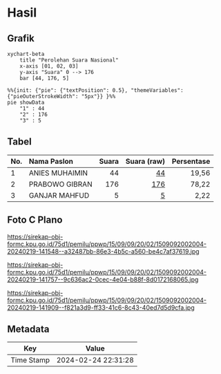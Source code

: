 # Hasil

## Grafik

```mermaid
xychart-beta
    title "Perolehan Suara Nasional"
    x-axis [01, 02, 03]
    y-axis "Suara" 0 --> 176
    bar [44, 176, 5]
```

```mermaid
%%{init: {"pie": {"textPosition": 0.5}, "themeVariables": {"pieOuterStrokeWidth": "5px"}} }%%
pie showData
    "1" : 44
    "2" : 176
    "3" : 5
```

## Tabel

| No. | Nama Paslon    | Suara | Suara (raw) | Persentase |
|:--- |:-------------- | -----:| -----------:| ----------:|
| 1   | ANIES MUHAIMIN | 44    | [44][p-1]   | 19,56      |
| 2   | PRABOWO GIBRAN | 176   | [176][p-2]  | 78,22      |
| 3   | GANJAR MAHFUD  | 5     | [5][p-3]    | 2,22       |


[p-1]: https://github.com/gigit-pemilu/pemilu-2024/blob/main/pilpres/hitung-suara/sub/15-jambi/sub/09-tebo/sub/09-tengah-ilir/sub/2002-penapalan/sub/004-tps/sub/paslon-1.txt
[p-2]: https://github.com/gigit-pemilu/pemilu-2024/blob/main/pilpres/hitung-suara/sub/15-jambi/sub/09-tebo/sub/09-tengah-ilir/sub/2002-penapalan/sub/004-tps/sub/paslon-2.txt
[p-3]: https://github.com/gigit-pemilu/pemilu-2024/blob/main/pilpres/hitung-suara/sub/15-jambi/sub/09-tebo/sub/09-tengah-ilir/sub/2002-penapalan/sub/004-tps/sub/paslon-3.txt

## Foto C Plano

https://sirekap-obj-formc.kpu.go.id/75d1/pemilu/ppwp/15/09/09/20/02/1509092002004-20240219-141548--a32487bb-86e3-4b5c-a560-be4c7af37619.jpg

https://sirekap-obj-formc.kpu.go.id/75d1/pemilu/ppwp/15/09/09/20/02/1509092002004-20240219-141757--9c636ac2-0cec-4e04-b88f-8d0172168065.jpg

https://sirekap-obj-formc.kpu.go.id/75d1/pemilu/ppwp/15/09/09/20/02/1509092002004-20240219-141909--f821a3d9-ff33-41c6-8c43-40ed7d5d9cfa.jpg


## Metadata

| Key        | Value               |
| ---------- | ------------------- |
| Time Stamp | 2024-02-24 22:31:28 |




